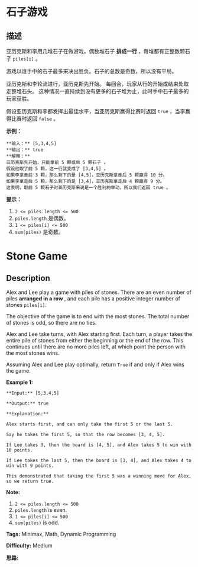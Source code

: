 # 石子游戏

## 描述

亚历克斯和李用几堆石子在做游戏。偶数堆石子 **排成一行** ，每堆都有正整数颗石子 `piles[i]` 。

游戏以谁手中的石子最多来决出胜负。石子的总数是奇数，所以没有平局。

亚历克斯和李轮流进行，亚历克斯先开始。 每回合，玩家从行的开始或结束处取走整堆石头。 这种情况一直持续到没有更多的石子堆为止，此时手中石子最多的玩家获胜。

假设亚历克斯和李都发挥出最佳水平，当亚历克斯赢得比赛时返回 `true` ，当李赢得比赛时返回 `false` 。



**示例：**

    
    
    **输入：** [5,3,4,5]
    **输出：** true
    **解释：**
    亚历克斯先开始，只能拿前 5 颗或后 5 颗石子 。
    假设他取了前 5 颗，这一行就变成了 [3,4,5] 。
    如果李拿走前 3 颗，那么剩下的是 [4,5]，亚历克斯拿走后 5 颗赢得 10 分。
    如果李拿走后 5 颗，那么剩下的是 [3,4]，亚历克斯拿走后 4 颗赢得 9 分。
    这表明，取前 5 颗石子对亚历克斯来说是一个胜利的举动，所以我们返回 true 。
    



**提示：**

  1. `2 <= piles.length <= 500`
  2. `piles.length` 是偶数。
  3. `1 <= piles[i] <= 500`
  4. `sum(piles)` 是奇数。



# Stone Game

## Description



Alex and Lee play a game with piles of stones.  There are an even number of piles **arranged in a row** , and each pile has a positive integer number of stones `piles[i]`.

The objective of the game is to end with the most stones.  The total number of stones is odd, so there are no ties.

Alex and Lee take turns, with Alex starting first.  Each turn, a player takes the entire pile of stones from either the beginning or the end of the row.  This continues until there are no more piles left, at which point the person with the most stones wins.

Assuming Alex and Lee play optimally, return `True` if and only if Alex wins the game.



**Example 1:**

    
    
    **Input:** [5,3,4,5]
    **Output:** true
    **Explanation:**
    Alex starts first, and can only take the first 5 or the last 5.
    Say he takes the first 5, so that the row becomes [3, 4, 5].
    If Lee takes 3, then the board is [4, 5], and Alex takes 5 to win with 10 points.
    If Lee takes the last 5, then the board is [3, 4], and Alex takes 4 to win with 9 points.
    This demonstrated that taking the first 5 was a winning move for Alex, so we return true.
    



**Note:**

  1. `2 <= piles.length <= 500`
  2. `piles.length` is even.
  3. `1 <= piles[i] <= 500`
  4. `sum(piles)` is odd.


**Tags:** Minimax, Math, Dynamic Programming

**Difficulty:** Medium

**思路:**
